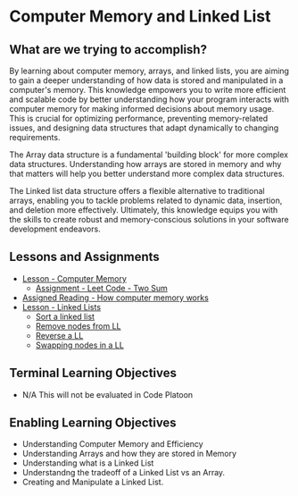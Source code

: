 # Computer Memory and Linked List

## What are we trying to accomplish?

By learning about computer memory, arrays, and linked lists, you are aiming to gain a deeper understanding of how data is stored and manipulated in a computer's memory. This knowledge empowers you to write more efficient and scalable code by better understanding how your program interacts with computer memory for making informed decisions about memory usage. This is crucial for optimizing performance, preventing memory-related issues, and designing data structures that adapt dynamically to changing requirements.

The Array data structure is a fundamental 'building block' for more complex data structures. Understanding how arrays are stored in memory and why that matters will help you better understand more complex data structures.

The Linked list data structure offers a flexible alternative to traditional arrays, enabling you to tackle problems related to dynamic data, insertion, and deletion more effectively. Ultimately, this knowledge equips you with the skills to create robust and memory-conscious solutions in your software development endeavors.

## Lessons and Assignments

- [Lesson - Computer Memory](./1-computer-memory.md)
  - [Assignment - Leet Code - Two Sum](https://leetcode.com/problems/two-sum/)
- [Assigned Reading - How computer memory works](https://web.archive.org/web/20240807213625/https://medium.com/analytics-vidhya/understanding-computer-memory-system-7e4c9f1017ef)
- [Lesson - Linked Lists](./2-linked-list.md)
  - [Sort a linked list](https://leetcode.com/problems/sort-list/)
  - [Remove nodes from LL](https://leetcode.com/problems/remove-nodes-from-linked-list/)
  - [Reverse a LL](https://leetcode.com/problems/reverse-linked-list/)
  - [Swapping nodes in a LL](https://leetcode.com/problems/swapping-nodes-in-a-linked-list/)

## Terminal Learning Objectives

- N/A This will not be evaluated in Code Platoon

## Enabling Learning Objectives

- Understanding Computer Memory and Efficiency
- Understanding Arrays and how they are stored in Memory
- Understanding what is a Linked List
- Understandng the tradeoff of a Linked List vs an Array.
- Creating and Manipulate a Linked List.
